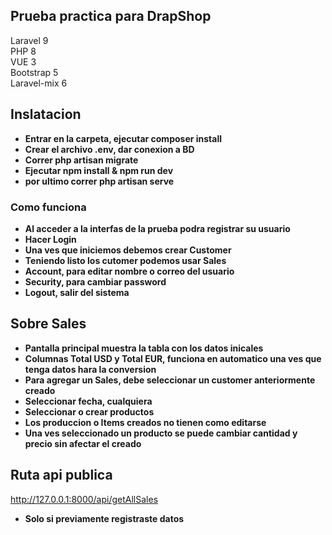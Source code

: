 ## Prueba practica para DrapShop
Laravel 9 <br>
PHP 8 <br>
VUE 3 <br>
Bootstrap 5 <br>
Laravel-mix 6 <br>

## Inslatacion 
- **Entrar en la carpeta, ejecutar composer install**
- **Crear el archivo .env, dar conexion a BD**
- **Correr php artisan migrate**
- **Ejecutar npm install & npm run dev**
- **por ultimo correr php artisan serve**


### Como funciona

- **Al acceder a la interfas de la prueba podra registrar su usuario**
- **Hacer Login**
- **Una ves que iniciemos debemos crear Customer**
- **Teniendo listo los cutomer podemos usar Sales**
- **Account, para editar nombre o correo del usuario**
- **Security, para cambiar password**
- **Logout, salir del sistema**

## Sobre Sales
- **Pantalla principal muestra la tabla con los datos inicales**
- **Columnas Total USD y Total EUR, funciona en automatico una ves que tenga datos hara la conversion**
- **Para agregar un Sales, debe seleccionar un customer anteriormente creado**
- **Seleccionar fecha, cualquiera**
- **Seleccionar o crear productos**
- **Los produccion o Items creados no tienen como editarse**
- **Una ves seleccionado un producto se puede cambiar cantidad y precio sin afectar el creado**

## Ruta api publica
http://127.0.0.1:8000/api/getAllSales
- **Solo si previamente registraste datos**
